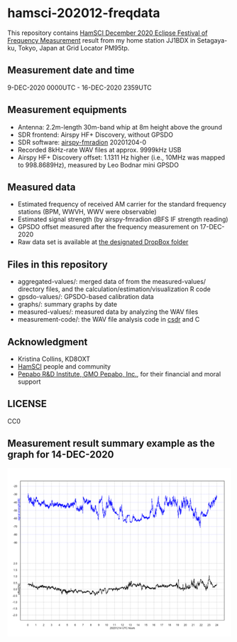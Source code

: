 # hamsci-202012-freqdata

This repository contains [HamSCI December 2020 Eclipse Festival of Frequency Measurement](https://hamsci.org/december-2020-eclipse-festival-frequency-measurement) result from my home station JJ1BDX in Setagaya-ku, Tokyo, Japan at Grid Locator PM95tp.

## Measurement date and time

9-DEC-2020 0000UTC - 16-DEC-2020 2359UTC

## Measurement equipments

* Antenna: 2.2m-length 30m-band whip at 8m height above the ground
* SDR frontend: Airspy HF+ Discovery, without GPSDO
* SDR software: [airspy-fmradion](https://github.com/jj1bdx/airspy-fmradion) 20201204-0
* Recorded 8kHz-rate WAV files at approx. 9999kHz USB
* Airspy HF+ Discovery offset: 1.1311 Hz higher (i.e., 10MHz was mapped to 998.8689Hz), measured by Leo Bodnar mini GPSDO

## Measured data

* Estimated frequency of received AM carrier for the standard frequency stations (BPM, WWVH, WWV were observable)
* Estimated signal strength (by airspy-fmradion dBFS IF strength reading)
* GPSDO offset measured after the frequency measurement on 17-DEC-2020
* Raw data set is available at [the designated DropBox folder](https://www.dropbox.com/sh/n7auhzxflu0cz3j/AADRhs8OS2dq1BkGtcF3u1sqa?dl=0)

## Files in this repository

* aggregated-values/: merged data of from the measured-values/ directory files, and the calculation/estimation/visualization R code
* gpsdo-values/: GPSDO-based calibration data
* graphs/: summary graphs by date
* measured-values/: measured data by analyzing the WAV files
* measurement-code/: the WAV file analysis code in [csdr](https://github.com/ha7ilm/csdr) and C

## Acknowledgment

* Kristina Collins, KD8OXT
* [HamSCI](https://www.hamsci.org) people and community
* [Pepabo R&D Institute, GMO Pepabo, Inc.](https://rand.pepabo.com), for their financial and moral support

## LICENSE

CC0

## Measurement result summary example as the graph for 14-DEC-2020

![](graphs/graph-20201214.png)
